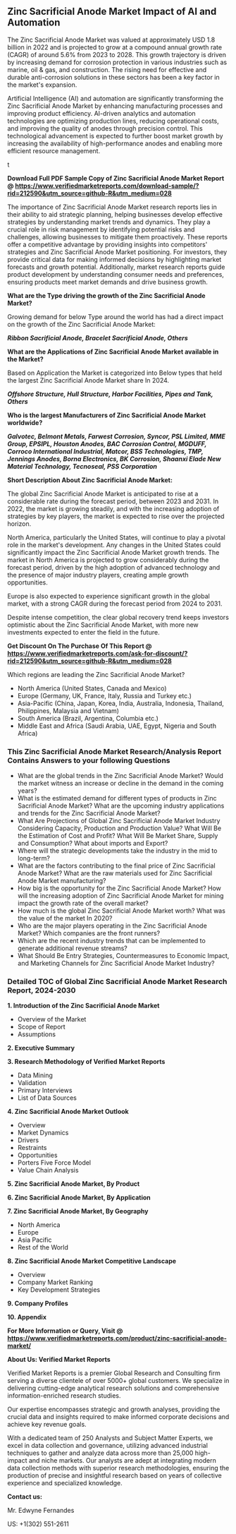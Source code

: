 <h2>Zinc Sacrificial Anode Market Impact of AI and Automation</h2><p>The Zinc Sacrificial Anode Market was valued at approximately USD 1.8 billion in 2022 and is projected to grow at a compound annual growth rate (CAGR) of around 5.6% from 2023 to 2028. This growth trajectory is driven by increasing demand for corrosion protection in various industries such as marine, oil & gas, and construction. The rising need for effective and durable anti-corrosion solutions in these sectors has been a key factor in the market's expansion.</p><p>Artificial Intelligence (AI) and automation are significantly transforming the Zinc Sacrificial Anode Market by enhancing manufacturing processes and improving product efficiency. AI-driven analytics and automation technologies are optimizing production lines, reducing operational costs, and improving the quality of anodes through precision control. This technological advancement is expected to further boost market growth by increasing the availability of high-performance anodes and enabling more efficient resource management.</p>t</p><p id="" class=""><strong>Download Full PDF Sample Copy of Zinc Sacrificial Anode Market Report @ <a href="https://www.verifiedmarketreports.com/download-sample/?rid=212590&utm_source=github-R&utm_medium=028" target="_blank">https://www.verifiedmarketreports.com/download-sample/?rid=212590&utm_source=github-R&utm_medium=028</a></strong></p><p>The importance of&nbsp;Zinc Sacrificial Anode Market research reports lies in their ability to aid strategic planning, helping businesses develop effective strategies by understanding market trends and dynamics. They play a crucial role in risk management by identifying potential risks and challenges, allowing businesses to mitigate them proactively. These reports offer a competitive advantage by providing insights into competitors' strategies and Zinc Sacrificial Anode Market positioning. For investors, they provide critical data for making informed decisions by highlighting market forecasts and growth potential. Additionally, market research reports guide product development by understanding consumer needs and preferences, ensuring products meet market demands and drive business growth.</p><p><strong>What are the&nbsp;Type driving the growth of the Zinc Sacrificial Anode Market?</strong></p><p id="" class="">Growing demand for below Type around the world has had a direct impact on the growth of the Zinc Sacrificial Anode Market:</p><em><strong>Ribbon Sacrificial Anode, Bracelet Sacrificial Anode, Others</strong></em></p><strong>What are the&nbsp;Applications&nbsp;of Zinc Sacrificial Anode Market available in the Market?</strong></p><p id="" class="">Based on Application the Market is categorized into Below types that held the largest Zinc Sacrificial Anode Market share In 2024.</p><em><strong>Offshore Structure, Hull Structure, Harbor Facilities, Pipes and Tank, Others</strong></em></p><strong>Who is the largest Manufacturers of Zinc Sacrificial Anode Market worldwide?</strong></p><p><em><strong>Galvotec, Belmont Metals, Farwest Corrosion, Syncor, PSL Limited, MME Group, EPSIPL, Houston Anodes, BAC Corrosion Control, MGDUFF, Corroco International Industrial, Matcor, BSS Technologies, TMP, Jennings Anodes, Borna Electronics, BK Corrosion, Shaanxi Elade New Material Technology, Tecnoseal, PSS Corporation</strong></em></p><p id="" class=""><strong>Short Description About Zinc Sacrificial Anode Market:</strong></p><p>The global Zinc Sacrificial Anode Market is anticipated to rise at a considerable rate during the forecast period, between 2023 and 2031. In 2022, the market is growing steadily, and with the increasing adoption of strategies by key players, the market is expected to rise over the projected horizon.</p><p>North America, particularly the United States, will continue to play a pivotal role in the market's development. Any changes in the United States could significantly impact the Zinc Sacrificial Anode Market growth trends. The market in North America is projected to grow considerably during the forecast period, driven by the high adoption of advanced technology and the presence of major industry players, creating ample growth opportunities.</p><p>Europe is also expected to experience significant growth in the global market, with a strong CAGR during the forecast period from 2024 to 2031.</p><p>Despite intense competition, the clear global recovery trend keeps investors optimistic about the Zinc Sacrificial Anode Market, with more new investments expected to enter the field in the future.</p><p id="" class=""><strong>Get Discount On The Purchase Of This Report @ <a href="https://www.verifiedmarketreports.com/ask-for-discount/?rid=212590&utm_source=github-R&utm_medium=028" target="_blank">https://www.verifiedmarketreports.com/ask-for-discount/?rid=212590&utm_source=github-R&utm_medium=028</a></strong></p>Which regions are leading the Zinc Sacrificial Anode Market?</p><ul><li>North America (United States, Canada and Mexico)</li><li>Europe (Germany, UK, France, Italy, Russia and Turkey etc.)</li><li>Asia-Pacific (China, Japan, Korea, India, Australia, Indonesia, Thailand, Philippines, Malaysia and Vietnam)</li><li>South America (Brazil, Argentina, Columbia etc.)</li><li>Middle East and Africa (Saudi Arabia, UAE, Egypt, Nigeria and South Africa)</li></ul><h3 id="" class="">This Zinc Sacrificial Anode Market Research/Analysis Report Contains Answers to your following Questions</h3><ul><li>What are the global trends in the Zinc Sacrificial Anode Market? Would the market witness an increase or decline in the demand in the coming years?</li><li>What is the estimated demand for different types of products in Zinc Sacrificial Anode Market? What are the upcoming industry applications and trends for the Zinc Sacrificial Anode Market?</li><li>What Are Projections of Global Zinc Sacrificial Anode Market Industry Considering Capacity, Production and Production Value? What Will Be the Estimation of Cost and Profit? What Will Be Market Share, Supply and Consumption? What about imports and Export?</li><li>Where will the strategic developments take the industry in the mid to long-term?</li><li>What are the factors contributing to the final price of Zinc Sacrificial Anode Market? What are the raw materials used for Zinc Sacrificial Anode Market manufacturing?</li><li>How big is the opportunity for the Zinc Sacrificial Anode Market? How will the increasing adoption of Zinc Sacrificial Anode Market for mining impact the growth rate of the overall market?</li><li>How much is the global Zinc Sacrificial Anode Market worth? What was the value of the market In 2020?</li><li>Who are the major players operating in the Zinc Sacrificial Anode Market? Which companies are the front runners?</li><li>Which are the recent industry trends that can be implemented to generate additional revenue streams?</li><li>What Should Be Entry Strategies, Countermeasures to Economic Impact, and Marketing Channels for Zinc Sacrificial Anode Market Industry?</li></ul><h3 id="" class="">Detailed TOC of Global Zinc Sacrificial Anode Market Research Report, 2024-2030</h3><p id="" class=""><strong>1. Introduction of the Zinc Sacrificial Anode Market</strong></p><ul><li>Overview of the Market</li><li>Scope of Report</li><li>Assumptions</li></ul><p id="" class=""><strong>2. Executive Summary</strong></p><p id="" class=""><strong>3. Research Methodology of Verified Market Reports</strong></p><ul><li>Data Mining</li><li>Validation</li><li>Primary Interviews</li><li>List of Data Sources</li></ul><p id="" class=""><strong>4. Zinc Sacrificial Anode Market Outlook</strong></p><ul><li>Overview</li><li>Market Dynamics</li><li>Drivers</li><li>Restraints</li><li>Opportunities</li><li>Porters Five Force Model</li><li>Value Chain Analysis</li></ul><p id="" class=""><strong>5. Zinc Sacrificial Anode Market, By Product</strong></p><p id="" class=""><strong>6. Zinc Sacrificial Anode Market, By Application</strong></p><p id="" class=""><strong>7. Zinc Sacrificial Anode Market, By Geography</strong></p><ul><li>North America</li><li>Europe</li><li>Asia Pacific</li><li>Rest of the World</li></ul><p id="" class=""><strong>8. Zinc Sacrificial Anode Market Competitive Landscape</strong></p><ul><li>Overview</li><li>Company Market Ranking</li><li>Key Development Strategies</li></ul><p id="" class=""><strong>9. Company Profiles</strong></p><p id="" class=""><strong>10. Appendix</strong></p><p id="" class=""><strong>For More Information or Query, Visit @ <a href="https://www.verifiedmarketreports.com/product/zinc-sacrificial-anode-market/" target="_blank">https://www.verifiedmarketreports.com/product/zinc-sacrificial-anode-market/</a></strong></p><p id="" class=""><strong>About Us: Verified Market Reports</strong></p><p id="" class="">Verified Market Reports is a premier Global Research and Consulting firm serving a diverse clientele of over 5000+ global customers. We specialize in delivering cutting-edge analytical research solutions and comprehensive information-enriched research studies.</p><p id="" class="">Our expertise encompasses strategic and growth analyses, providing the crucial data and insights required to make informed corporate decisions and achieve key revenue goals.</p><p id="" class="">With a dedicated team of 250 Analysts and Subject Matter Experts, we excel in data collection and governance, utilizing advanced industrial techniques to gather and analyze data across more than 25,000 high-impact and niche markets. Our analysts are adept at integrating modern data collection methods with superior research methodologies, ensuring the production of precise and insightful research based on years of collective experience and specialized knowledge.</p><p id="" class=""><strong>Contact us:</strong></p><p id="" class="">Mr. Edwyne Fernandes</p><p id="" class="">US: +1(302) 551-2611</p>